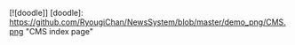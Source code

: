 [![doodle]]
[doodle]: https://github.com/RyougiChan/NewsSystem/blob/master/demo_png/CMS.png "CMS index page"